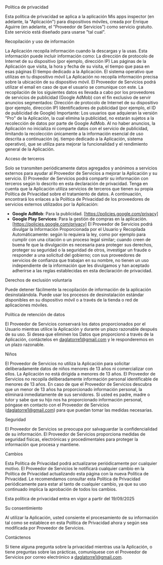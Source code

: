 Política de privacidad

Esta política de privacidad se aplica a la aplicación Mis apps inspector (en adelante, la "Aplicación") para dispositivos móviles, creada por Enrique Aguirre (en adelante, el "Proveedor de Servicios") como servicio gratuito. Este servicio está diseñado para usarse "tal cual".


Recopilación y uso de información

La Aplicación recopila información cuando la descargas y la usas. Esta información puede incluir información como:
La dirección de protocolo de Internet de su dispositivo (por ejemplo, dirección IP)
Las páginas de la Aplicación que visita, la hora y fecha de su visita, el tiempo que pasa en esas páginas
El tiempo dedicado a la Aplicación.
El sistema operativo que utilizas en tu dispositivo móvil
La Aplicación no recopila información precisa sobre la ubicación de su dispositivo móvil.
El Proveedor de Servicios podrá utilizar el email en caso de que el usuario se comunique con este.
La recopilación de los siguientes datos es llevada a cabo por los proveedores de servicios de publicidad (Google AdMob) con el fin exclusivo de servir anuncios segmentados:
Dirección de protocolo de Internet de su dispositivo (por ejemplo, dirección IP)
Identificadores de publicidad (por ejemplo, el ID de publicidad de Google)
Importante: Los usuarios que adquieran la versión "Pro" de la Aplicación, la cual elimina la publicidad, no estarán sujetos a la recolección de datos por parte de Google AdMob. Al no haber anuncios, la Aplicación no inicializa ni comparte datos con el servicio de publicidad, limitando la recolección únicamente a la información esencial de uso descrita a continuación (ej. tiempo dedicado a la Aplicación, sistema operativo), que se utiliza para mejorar la funcionalidad y el rendimiento general de la Aplicación.


Acceso de terceros

Solo se transmiten periódicamente datos agregados y anónimos a servicios externos para ayudar al Proveedor de Servicios a mejorar la Aplicación y su servicio. El Proveedor de Servicios podrá compartir su información con terceros según lo descrito en esta declaración de privacidad.
Tenga en cuenta que la Aplicación utiliza servicios de terceros que tienen su propia Política de Privacidad sobre el tratamiento de datos. A continuación, encontrará los enlaces a la Política de Privacidad de los proveedores de servicios externos utilizados por la Aplicación:
* **Google AdMob**: Para la publicidad. [https://policies.google.com/privacy]
* **Google Play Services**: Para la gestión de compras en la aplicación. [https://policies.google.com/privacy]
El Proveedor de Servicios podrá divulgar la Información Proporcionada por el Usuario y Recopilada Automáticamente:
según lo requiera la ley, como por ejemplo para cumplir con una citación o un proceso legal similar;
cuando creen de buena fe que la divulgación es necesaria para proteger sus derechos, proteger su seguridad o la seguridad de otros, investigar un fraude o responder a una solicitud del gobierno;
con sus proveedores de servicios de confianza que trabajan en su nombre, no tienen un uso independiente de la información que les divulgamos y han aceptado adherirse a las reglas establecidas en esta declaración de privacidad.

Derechos de exclusión voluntaria

Puede detener fácilmente la recopilación de información de la aplicación desinstalándola. Puede usar los procesos de desinstalación estándar disponibles en su dispositivo móvil o a través de la tienda o red de aplicaciones móviles.


Política de retención de datos

El Proveedor de Servicios conservará los datos proporcionados por el Usuario mientras utilice la Aplicación y durante un plazo razonable después de su uso. Si desea que eliminen los Datos que proporcionó a través de la Aplicación, contáctelos en daglatorre1@gmail.com y le responderemos en un plazo razonable.


Niños

El Proveedor de Servicios no utiliza la Aplicación para solicitar deliberadamente datos de niños menores de 13 años ni comercializar con ellos.
La Aplicación no está dirigida a menores de 13 años. El Proveedor de Servicios no recopila deliberadamente información personal identificable de menores de 13 años. En caso de que el Proveedor de Servicios descubra que un menor de 13 años ha proporcionado información personal, la eliminará inmediatamente de sus servidores. Si usted es padre, madre o tutor y sabe que su hijo nos ha proporcionado información personal, póngase en contacto con el Proveedor de Servicios (daglatorre1@gmail.com) para que puedan tomar las medidas necesarias.


Seguridad

El Proveedor de Servicios se preocupa por salvaguardar la confidencialidad de su información. El Proveedor de Servicios proporciona medidas de seguridad físicas, electrónicas y procedimentales para proteger la información que procesa y mantiene.


Cambios

Esta Política de Privacidad podrá actualizarse periódicamente por cualquier motivo. El Proveedor de Servicios le notificará cualquier cambio en la Política de Privacidad actualizando esta página con la nueva Política de Privacidad. Le recomendamos consultar esta Política de Privacidad periódicamente para estar al tanto de cualquier cambio, ya que su uso continuado implica la aprobación de todos los cambios.


Esta política de privacidad entra en vigor a partir del 19/09/2025


Su consentimiento

Al utilizar la Aplicación, usted consiente el procesamiento de su información tal como se establece en esta Política de Privacidad ahora y según sea modificada por Proveedor de Servicios.


Contáctenos

Si tiene alguna pregunta sobre la privacidad mientras usa la Aplicación, o tiene preguntas sobre las prácticas, comuníquese con el Proveedor de Servicios por correo electrónico a daglatorre1@gmail.com.
